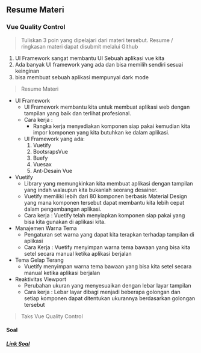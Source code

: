 ## Resume Materi 
### Vue Quality Control

> Tuliskan 3 poin yang dipelajari dari materi tersebut. Resume / ringkasan materi dapat disubmit melalui Github
1. UI Framework sangat membantu UI Sebuah aplikasi vue kita
2. Ada banyak UI framework yang ada dan bisa memilih sendiri sesuai keinginan
3. bisa membuat sebuah aplikasi mempunyai dark mode

> Resume Materi
-   UI Framework
    -   UI Framework membantu kita untuk membuat aplikasi web dengan tampilan yang baik dan terlihat profesional.
    -   Cara kerja :
        -   Rangka kerja menyediakan komponen siap pakai kemudian kita impor komponen yang kita butuhkan ke dalam aplikasi.
    -   UI Framework yang ada:
        1.  Vuetify
        2.  BootsrapsVue
        3.  Buefy
        4.  Vuesax
        5.  Ant-Desain Vue
-   Vuetify
    -   Library yang memungkinkan kita membuat aplikasi dengan tampilan yang indah walaupun kita bukanlah seorang desainer.
    -   Vuetify memiliki lebih dari 80 komponen berbasis Material Design yang mana komponen tersebut dapat membantu kita lebih cepat dalam pengembangan aplikasi.
    -   Cara kerja : Vuetify telah menyiapkan komponen siap pakai yang bisa kita gunakan di aplikasi kita.
-   Manajemen Warna Tema 
    -   Pengaturan set warna yang dapat kita terapkan terhadap tampilan di aplikasi
    -   Cara Kerja : Vuetify menyimpan warna tema bawaan yang bisa kita setel secara manual ketika aplikasi berjalan
-   Tema Gelap Terang 
    -   Vuetify menyimpan warna tema bawaan yang bisa kita setel secara manual ketika aplikasi berjalan
-   Reaktivitas Viewport
    -   Perubahan ukuran yang menyesuaikan dengan lebar layar tampilan
    -   Cara kerja : Lebar layar dibagi menjadi beberapa golongan dan setiap komponen dapat ditentukan ukurannya berdasarkan golongan tersebut

> Taks Vue Quality Control
#### Soal
##### [Link Soal](https://docs.google.com/presentation/d/1Nam6PscwR5EwW4vs9LkBiKQU-1mqr_68xxHyQ_14LIM/edit)

